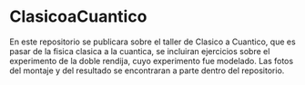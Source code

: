 # ClasicoaCuantico

En este repositorio se publicara sobre el taller de Clasico a Cuantico, que es pasar de la fisica clasica a la cuantica, se incluiran ejercicios sobre el experimento de la doble rendija, cuyo experimento fue modelado.
Las fotos del montaje y del resultado se encontraran a parte dentro del repositorio.
